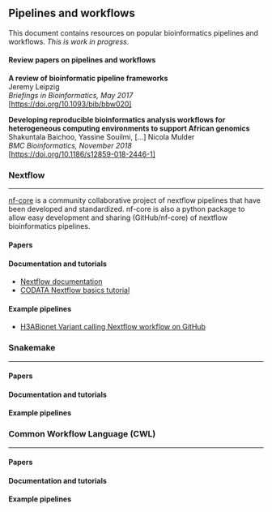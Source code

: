 ## Pipelines and workflows
This document contains resources on popular bioinformatics pipelines and workflows. _This is work in progress._

#### Review papers on pipelines and workflows

**A review of bioinformatic pipeline frameworks**  
Jeremy Leipzig  
_Briefings in Bioinformatics, May 2017_  
[https://doi.org/10.1093/bib/bbw020]

**Developing reproducible bioinformatics
analysis workflows for heterogeneous
computing environments to support African
genomics**  
Shakuntala Baichoo, Yassine Souilmi, […] Nicola Mulder  
_BMC Bioinformatics, November 2018_  
[https://doi.org/10.1186/s12859-018-2446-1]


### Nextflow
------------------
[nf-core](https://nf-co.re/) is a community collaborative project of nextflow pipelines that have been developed and standardized. nf-core is also a python package to allow easy development and sharing (GitHub/nf-core) of nextflow bioinformatics pipelines.

#### Papers

#### Documentation and tutorials

- [Nextflow documentation](https://www.nextflow.io/docs/latest/index.html)  
- [CODATA Nextflow basics tutorial](https://codata-rda-advanced-bioinformatics-2019.readthedocs.io/en/latest/4.Day4.html)

#### Example pipelines
- [H3ABionet Variant calling Nextflow workflow on GitHub](https://github.com/h3abionet/h3avarcall)  


### Snakemake
-------------

#### Papers

#### Documentation and tutorials


#### Example pipelines


### Common Workflow Language (CWL)
----------------------------------

#### Papers

#### Documentation and tutorials


#### Example pipelines
